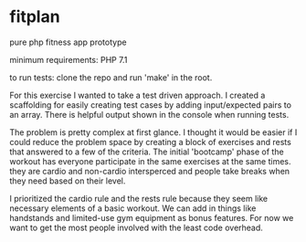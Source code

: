 # fitplan
pure php fitness app prototype

minimum requirements: PHP 7.1

to run tests: clone the repo and run 'make' in the root.

For this exercise I wanted to take a test driven approach. I created a scaffolding for easily creating test cases by adding input/expected pairs to an array. There is helpful output shown in the console when running tests. 

The problem is pretty complex at first glance. I thought it would be easier if I could reduce the problem space by creating a block of exercises and rests that answered to a few of the criteria. The initial 'bootcamp' phase of the workout has everyone participate in the same exercises at the same times. they are cardio and non-cardio intersperced and people take breaks when they need based on their level. 

I prioritized the cardio rule and the rests rule because they seem like necessary elements of a basic workout. We can add in things like handstands and limited-use gym equipment as bonus features. For now we want to get the most people involved with the least code overhead. 


